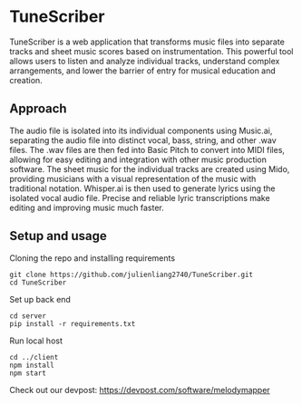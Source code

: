 # TuneScriber

TuneScriber is a web application that transforms music files into separate tracks and sheet music scores based on instrumentation. This powerful tool allows users to listen and analyze individual tracks, understand complex arrangements, and lower the barrier of entry for musical education and creation.

## Approach
The audio file is isolated into its individual components using Music.ai, separating the audio file into distinct vocal, bass, string, and other .wav files.
The .wav files are then fed into Basic Pitch to convert into MIDI files, allowing for easy editing and integration with other music production software.
The sheet music for the individual tracks are created using Mido, providing musicians with a visual representation of the music with traditional notation.
Whisper.ai is then used to generate lyrics using the isolated vocal audio file. Precise and reliable lyric transcriptions make editing and improving music much faster.

## Setup and usage
Cloning the repo and installing requirements
```
git clone https://github.com/julienliang2740/TuneScriber.git
cd TuneScriber
```
Set up back end
```
cd server
pip install -r requirements.txt
```
Run local host
```
cd ../client
npm install
npm start
```

Check out our devpost:
https://devpost.com/software/melodymapper

